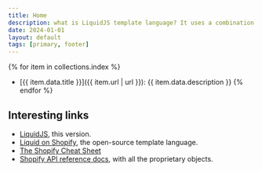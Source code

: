```yaml
---
title: Home
description: what is LiquidJS template language? It uses a combination of objects, tags, and filters inside template files to display dynamic content.
date: 2024-01-01
layout: default
tags: [primary, footer]
---
```

{% for item in collections.index %}
- [{{ item.data.title }}]({{ item.url | url }}): {{ item.data.description }}
{% endfor %}

## Interesting links
- [LiquidJS](https://liquidjs.com/), this version.
- [Liquid on Shopify](https://shopify.github.io/liquid/), the open-source template language.
- [The Shopify Cheat Sheet](https://www.shopify.com/partners/shopify-cheat-sheet)
- [Shopify API reference docs](https://shopify.dev/docs/api), with all the proprietary objects.